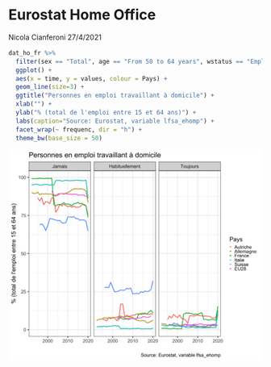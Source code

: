 Eurostat Home Office
================
Nicola Cianferoni
27/4/2021

``` r
dat_ho_fr %>% 
  filter(sex == "Total", age == "From 50 to 64 years", wstatus == "Employees") %>% 
  ggplot() +
  aes(x = time, y = values, colour = Pays) +
  geom_line(size=3) +
  ggtitle("Personnes en emploi travaillant à domicile") +
  xlab("") +
  ylab("% (total de l'emploi entre 15 et 64 ans)") +
  labs(caption="Source: Eurostat, variable lfsa_ehomp") +
  facet_wrap(~ frequenc, dir = "h") +
  theme_bw(base_size = 50)
```

![](Home-Office-Eurostat-output2_files/figure-gfm/ggplot2-1.png)<!-- -->
